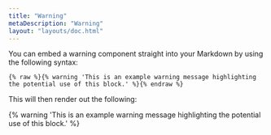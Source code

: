 ```yaml
---
title: "Warning"
metaDescription: "Warning"
layout: "layouts/doc.html"
---
```


You can embed a warning component straight into your Markdown by using the following syntax:

```shell
{% raw %}{% warning 'This is an example warning message highlighting the potential use of this block.' %}{% endraw %}
```

This will then render out the following:

{% warning 'This is an example warning message highlighting the potential use of this block.' %}

